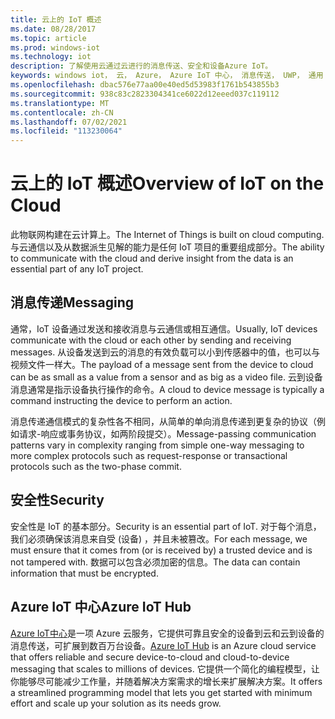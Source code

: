 ```yaml
---
title: 云上的 IoT 概述
ms.date: 08/28/2017
ms.topic: article
ms.prod: windows-iot
ms.technology: iot
description: 了解使用云通过云进行的消息传送、安全和设备Azure IoT。
keywords: windows iot， 云， Azure， Azure IoT 中心， 消息传送， UWP， 通用 Windows 平台
ms.openlocfilehash: dbac576e77aa00e40ed5d53983f1761b543855b3
ms.sourcegitcommit: 938c83c2823304341ce6022d12eeed037c119112
ms.translationtype: MT
ms.contentlocale: zh-CN
ms.lasthandoff: 07/02/2021
ms.locfileid: "113230064"
---
```

# <a name="overview-of-iot-on-the-cloud"></a><span data-ttu-id="23943-104">云上的 IoT 概述</span><span class="sxs-lookup"><span data-stu-id="23943-104">Overview of IoT on the Cloud</span></span>

<span data-ttu-id="23943-105">此物联网构建在云计算上。</span><span class="sxs-lookup"><span data-stu-id="23943-105">The Internet of Things is built on cloud computing.</span></span> <span data-ttu-id="23943-106">与云通信以及从数据派生见解的能力是任何 IoT 项目的重要组成部分。</span><span class="sxs-lookup"><span data-stu-id="23943-106">The ability to communicate with the cloud and derive insight from the data is an essential part of any IoT project.</span></span>

## <a name="messaging"></a><span data-ttu-id="23943-107">消息传递</span><span class="sxs-lookup"><span data-stu-id="23943-107">Messaging</span></span>

<span data-ttu-id="23943-108">通常，IoT 设备通过发送和接收消息与云通信或相互通信。</span><span class="sxs-lookup"><span data-stu-id="23943-108">Usually, IoT devices communicate with the cloud or each other by sending and receiving messages.</span></span> <span data-ttu-id="23943-109">从设备发送到云的消息的有效负载可以小到传感器中的值，也可以与视频文件一样大。</span><span class="sxs-lookup"><span data-stu-id="23943-109">The payload of a message sent from the device to cloud can be as small as a value from a sensor and as big as a video file.</span></span> <span data-ttu-id="23943-110">云到设备消息通常是指示设备执行操作的命令。</span><span class="sxs-lookup"><span data-stu-id="23943-110">A cloud to device message is typically a command instructing the device to perform an action.</span></span>


<span data-ttu-id="23943-111">消息传递通信模式的复杂性各不相同，从简单的单向消息传递到更复杂的协议（例如请求-响应或事务协议，如两阶段提交）。</span><span class="sxs-lookup"><span data-stu-id="23943-111">Message-passing communication patterns vary in complexity ranging from simple one-way messaging to more complex protocols such as request-response or transactional protocols such as the two-phase commit.</span></span>

## <a name="security"></a><span data-ttu-id="23943-112">安全性</span><span class="sxs-lookup"><span data-stu-id="23943-112">Security</span></span>

<span data-ttu-id="23943-113">安全性是 IoT 的基本部分。</span><span class="sxs-lookup"><span data-stu-id="23943-113">Security is an essential part of IoT.</span></span> <span data-ttu-id="23943-114">对于每个消息，我们必须确保该消息来自受 (设备) ，并且未被篡改。</span><span class="sxs-lookup"><span data-stu-id="23943-114">For each message, we must ensure that it comes from (or is received by) a trusted device and is not tampered with.</span></span> <span data-ttu-id="23943-115">数据可以包含必须加密的信息。</span><span class="sxs-lookup"><span data-stu-id="23943-115">The data can contain information that must be encrypted.</span></span>

## <a name="azure-iot-hub"></a><span data-ttu-id="23943-116">Azure IoT 中心</span><span class="sxs-lookup"><span data-stu-id="23943-116">Azure IoT Hub</span></span>

<span data-ttu-id="23943-117">[Azure IoT中心](https://azure.microsoft.com/services/iot-hub/)是一项 Azure 云服务，它提供可靠且安全的设备到云和云到设备的消息传送，可扩展到数百万台设备。</span><span class="sxs-lookup"><span data-stu-id="23943-117">[Azure IoT Hub](https://azure.microsoft.com/services/iot-hub/) is an Azure cloud service that offers reliable and secure device-to-cloud and cloud-to-device messaging that scales to millions of devices.</span></span> <span data-ttu-id="23943-118">它提供一个简化的编程模型，让你能够尽可能减少工作量，并随着解决方案需求的增长来扩展解决方案。</span><span class="sxs-lookup"><span data-stu-id="23943-118">It offers a streamlined programming model that lets you get started with minimum effort and scale up your solution as its needs grow.</span></span>

